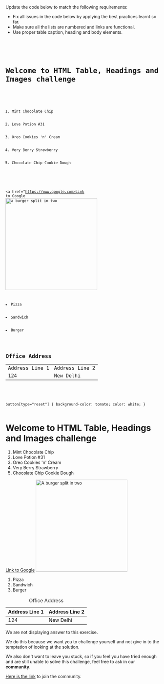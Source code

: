 Update the code below to match
the following requirements:

- Fix all issues in the code below
by applying the best practices learnt
so far.
- Make sure all the lists are numbered
and links are functional.
- Use proper table caption, heading and
body elements.

<codeblock language="html" type="exercise" testMode="fixedInput" showSolution="false">
<code>
<panel language="html">
<div class="page">
  <h1>Welcome to HTML Table, Headings and Images challenge</h1>
  <ol>
    <li>Mint Chocolate Chip</li>
    <li>Love Potion #31</li>
    <li>Oreo Cookies 'n' Cream</li>
    <li>Very Berry Strawberry</li>
    <li>Chocolate Chip Cookie Dough</li>
  </ol>

  <a href="https://www.google.com>Link to Google</a>
  <img src="https://images.unsplash.com/photo-1672078857105-a1229a7033b8?ixlib=rb-4.0.3&ixid=MnwxMjA3fDB8MHxwaG90by1wYWdlfHx8fGVufDB8fHx8&auto=format&fit=crop&w=715&q=80" width = "300px" alt="a burger split in two"/>

  <li>Pizza</li>
  <li>Sandwich</li>
  <li>Burger</li>

  <table>
    <tbody>
      <h2>Office Address</h2>
      <tr>
        <td>Address Line 1</td>
        <td>Address Line 2</td>
      </tr>
      <tr>
        <td>124</td>
        <td>New Delhi</td>
      </tr>
    </tbody>
  </table>
</div>
</panel>
<panel language="css" hidden="true">
form {
  font-family: Lato;
  border-radius: 10px;
  padding: 1rem;
  box-shadow: 0px 0px 4px;
  background-color: snow;
  font-size: 1.2rem;
  display: flex;
  flex-direction: column;
  width: 60%;
}

form * {
  margin: 0.5rem;
}

button {
  border: none;
  width: 40%;
  margin: 1;
  padding: 0.5rem;
  font-size: 1.2rem;
  font-weight: 700;
  box-shadow: 0px 0px 1px black;
  border-radius: 2px;
}

button[type="submit"] {
  background-color: royalblue;
  color: white;
}

button[type="reset"] {
  background-color: tomato;
  color: white;
}
</panel>
</code>
<solution>
<div class="page">
  <h1>Welcome to HTML Table, Headings and Images challenge</h1>
  <ol>
    <li>Mint Chocolate Chip</li>
    <li>Love Potion #31</li>
    <li>Oreo Cookies 'n' Cream</li>
    <li>Very Berry Strawberry</li>
    <li>Chocolate Chip Cookie Dough</li>
  </ol>

  <a href="https://www.google.com">Link to Google</a>
  <img src="https://images.unsplash.com/photo-1672078857105-a1229a7033b8?ixlib=rb-4.0.3&ixid=MnwxMjA3fDB8MHxwaG90by1wYWdlfHx8fGVufDB8fHx8&auto=format&fit=crop&w=715&q=80" width = "300px" alt="A burger split in two"/>

  <ol>
    <li>Pizza</li>
    <li>Sandwich</li>
    <li>Burger</li>
  </ol>

  <table>
    <caption>Office Address</caption>
    <thead>
      <tr>
        <th>Address Line 1</th>
        <th>Address Line 2</th>
      </tr>
    </thead>
    <tbody>
      <tr>
        <td>124</td>
        <td>New Delhi</td>
      </tr>
    </tbody>
  </table>
</div>
</solution>
</codeblock>

We are not displaying answer to this exercise.

We do this because we want you to challenge yourself
and
not give in to the temptation of looking at the solution.

We also don't want to leave you stuck, so if you feel
you have tried enough and are still unable to solve
this challenge, feel free to ask in our **community**.

[Here is the link](https://join.slack.com/t/bigbinaryacademy/shared_invite/zt-2d8ias5ud-ywkjF1xRyV9Nbne1_sGQag) to join the community.
